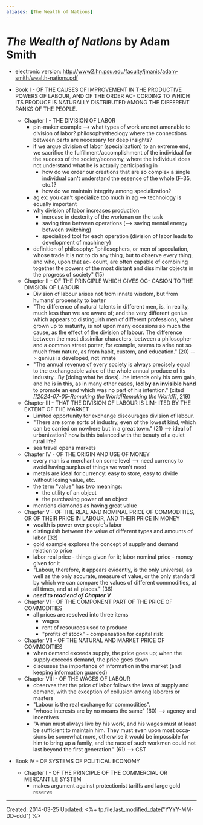 ```yaml
---
aliases: [The Wealth of Nations]
---
```


# *The Wealth of Nations* by Adam Smith

* electronic version: http://www2.hn.psu.edu/faculty/jmanis/adam-smith/wealth-nations.pdf

* Book I - OF THE CAUSES OF IMPROVEMENT IN THE PRODUCTIVE POWERS OF LABOUR, AND OF THE ORDER AC- CORDING TO WHICH ITS PRODUCE IS NATURALLY DISTRIBUTED AMONG THE DIFFERENT RANKS OF THE PEOPLE.
    * Chapter I - THE DIVISION OF LABOR
        * pin-maker example --> what types of work are not amenable to division of labor? philosophy/theology where the connections between parts are necessary for deep insights?
        * if we argue division of labor (specialization) to an extreme end, we sacrifice the fulfillment/accomplishment of the individual for the success of the society/economy, where the individual does not understand what he is actually participating in
            * how do we order our creations that are so complex a single individual can't understand the essence of the whole (F-35, etc.)?
            * how do we maintain integrity among specialization?
        * ag ex: you can't specialize too much in ag --> technology is equally important
        * why division of labor increases production
            * increase in dexterity of the workman on the task
            * saving time between operations (--> saving mental energy between switching)
            * specialized tool for each operation (division of labor leads to development of machinery)
        * definition of philosophy: "philosophers, or men of speculation, whose trade it is not to do any thing, but to observe every thing, and who, upon that ac- count, are often capable of combining together the powers of the most distant and dissimilar objects in the progress of society" (15)
    * Chapter II - OF THE PRINCIPLE WHICH GIVES OC- CASION TO THE DIVISION OF LABOUR
        * Division of labour arises not from innate wisdom, but from humans' propensity to barter
        * "The difference of natural talents in different men, is, in reality, much less than we are aware of; and the very different genius which appears to distinguish men of different professions, when grown up to maturity, is not upon many occasions so much the cause, as the effect of the division of labour.  The difference between the most dissimilar characters, between a philosopher and a common street porter, for example, seems to arise not so much from nature, as from habit, custom, and education." (20) --> genius is developed, not innate
        * "The annual revenue of every society is always precisely equal to the exchangeable value of the whole annual produce of its industry...By [doing what he does]...he intends only his own gain, and he is in this, as in many other cases, **led by an invisible hand** to promote an end which was no part of his intention." (cited *[[2024-07-05-Remaking the World|Remaking the World]]*, 219)
    * Chapter III - THAT THE DIVISION OF LABOUR IS LIM- ITED BY THE EXTENT OF THE MARKET
        * Limited opportunity for exchange discourages division of labour.
        * "There are some sorts of industry, even of the lowest kind, which can be carried on nowhere but in a great town." (21) --> ideal of urbanization? how is this balanced with the beauty of a quiet rural life?
        * sea travel opens markets
    * Chapter IV - OF THE ORIGIN AND USE OF MONEY
        * every man is a merchant on some level --> need currency to avoid having surplus of things we won't need
        * metals are ideal for currency: easy to store, easy to divide without losing value, etc.
        * the term "value" has two meanings:
            * the utility of an object
            * the purchasing power of an object
        * mentions diamonds as having great value
    * Chapter V - OF THE REAL AND NOMINAL PRICE OF COMMODITIES, OR OF THEIR PRICE IN LABOUR, AND THEIR PRICE IN MONEY
        * wealth is power over people's labor
        * distinguish between the value of different types and amounts of labor (32)
        * gold example explores the concept of supply and demand relation to price
        * labor real price - things given for it; labor nominal price - money given for it
        * "Labour, therefore, it appears evidently, is the only universal, as well as the only accurate, measure of value, or the only standard by which we can compare the values of different commodities, at all times, and at all places." (36)
        * ***need to read end of Chapter V***
    * Chapter VI - OF THE COMPONENT PART OF THE PRICE OF COMMODITIES
        * all prices are resolved into three items
            * wages
            * rent of resources used to produce
            * "profits of stock" - compensation for capital risk
    * Chapter VII - OF THE NATURAL AND MARKET PRICE OF COMMODITIES
        * when demand exceeds supply, the price goes up; when the supply exceeds demand, the price goes down
        * discusses the importance of information in the market (and keeping information guarded)
    * Chapter VIII - OF THE WAGES OF LABOUR
        * observes that the price of labor follows the laws of supply and demand, with the exception of collusion among laborers or masters
        * "Labour is the real exchange for commodities".
        * "whose interests are by no means the same" (60) --> agency and incentives
        * "A man must always live by his work, and his wages must at least be sufficient to maintain him. They must even upon most occa- sions be somewhat more, otherwise it would be impossible for him to bring up a family, and the race of such workmen could not last beyond the first generation." (61) --> CST
* Book IV - OF SYSTEMS OF POLITICAL ECONOMY
    * Chapter I - OF THE PRINCIPLE OF THE COMMERCIAL OR MERCANTILE SYSTEM
        * makes argument against protectionist tariffs and large gold reserve

---
Created: 2014-03-25
Updated: <%+ tp.file.last_modified_date("YYYY-MM-DD-ddd") %>
